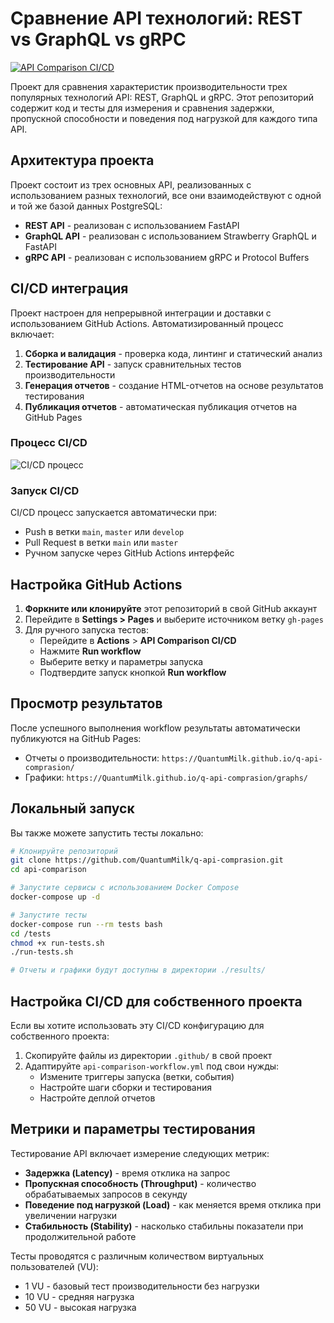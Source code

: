 # Сравнение API технологий: REST vs GraphQL vs gRPC

[![API Comparison CI/CD](https://github.com/QuantumMilk/q-api-comprasion/actions/workflows/api-comparison-workflow.yml/badge.svg)](https://github.com/QuantumMilk/q-api-comprasion/actions/workflows/api-comparison-workflow.yml)

Проект для сравнения характеристик производительности трех популярных технологий API: REST, GraphQL и gRPC. Этот репозиторий содержит код и тесты для измерения и сравнения задержки, пропускной способности и поведения под нагрузкой для каждого типа API.

## Архитектура проекта

Проект состоит из трех основных API, реализованных с использованием разных технологий, все они взаимодействуют с одной и той же базой данных PostgreSQL:

- **REST API** - реализован с использованием FastAPI
- **GraphQL API** - реализован с использованием Strawberry GraphQL и FastAPI
- **gRPC API** - реализован с использованием gRPC и Protocol Buffers

## CI/CD интеграция

Проект настроен для непрерывной интеграции и доставки с использованием GitHub Actions. Автоматизированный процесс включает:

1. **Сборка и валидация** - проверка кода, линтинг и статический анализ
2. **Тестирование API** - запуск сравнительных тестов производительности
3. **Генерация отчетов** - создание HTML-отчетов на основе результатов тестирования
4. **Публикация отчетов** - автоматическая публикация отчетов на GitHub Pages

### Процесс CI/CD

![CI/CD процесс](https://mermaid.ink/img/pako:eNptkU9rAjEQxb_KMKcW9kAP9tCL9FBKDxVaL2UvYzIxwWyyJLNKKft_VzfWQuszw8z7vQfJC2pnCSvs0D0bnYObXbIYp7fHMPxYVnmG0JI_wvOtNsON1QNcCCpzNKQI-v3sEfb7L9jl4oJWD6QEXvHbdIYBG6xCGq1Dh3BzjpXgLDUGMU02FDIEe9LtYfcfsytNsWlZc8QOHYr-sSP-I5fUkbD7nh4kxaklKTgmSgHbIcnUQyP3aQ-MQvnuV6zqfDBGVXbvKpqCSd4V6uLUuUkV1_9ZLZrSq9D5XtXaDDldXqy45qBbDfEkM5YuJTjzLRvMmAXGb-7GnLKh_dQzVkH06_9lnqtSjTMsZjm52rba6jmrq7PQAGdQ7oEqB9jn65MqHgw)

### Запуск CI/CD

CI/CD процесс запускается автоматически при:

- Push в ветки `main`, `master` или `develop`
- Pull Request в ветки `main` или `master`
- Ручном запуске через GitHub Actions интерфейс

## Настройка GitHub Actions

1. **Форкните или клонируйте** этот репозиторий в свой GitHub аккаунт
2. Перейдите в **Settings > Pages** и выберите источником ветку `gh-pages`
3. Для ручного запуска тестов:
   - Перейдите в **Actions** > **API Comparison CI/CD**
   - Нажмите **Run workflow**
   - Выберите ветку и параметры запуска
   - Подтвердите запуск кнопкой **Run workflow**

## Просмотр результатов

После успешного выполнения workflow результаты автоматически публикуются на GitHub Pages:

- Отчеты о производительности: `https://QuantumMilk.github.io/q-api-comprasion/`
- Графики: `https://QuantumMilk.github.io/q-api-comprasion/graphs/`

## Локальный запуск

Вы также можете запустить тесты локально:

```bash
# Клонируйте репозиторий
git clone https://github.com/QuantumMilk/q-api-comprasion.git
cd api-comparison

# Запустите сервисы с использованием Docker Compose
docker-compose up -d

# Запустите тесты
docker-compose run --rm tests bash
cd /tests
chmod +x run-tests.sh
./run-tests.sh

# Отчеты и графики будут доступны в директории ./results/
```

## Настройка CI/CD для собственного проекта

Если вы хотите использовать эту CI/CD конфигурацию для собственного проекта:

1. Скопируйте файлы из директории `.github/` в свой проект
2. Адаптируйте `api-comparison-workflow.yml` под свои нужды:
   - Измените триггеры запуска (ветки, события)
   - Настройте шаги сборки и тестирования
   - Настройте деплой отчетов

## Метрики и параметры тестирования

Тестирование API включает измерение следующих метрик:

- **Задержка (Latency)** - время отклика на запрос
- **Пропускная способность (Throughput)** - количество обрабатываемых запросов в секунду
- **Поведение под нагрузкой (Load)** - как меняется время отклика при увеличении нагрузки
- **Стабильность (Stability)** - насколько стабильны показатели при продолжительной работе

Тесты проводятся с различным количеством виртуальных пользователей (VU):
- 1 VU - базовый тест производительности без нагрузки
- 10 VU - средняя нагрузка
- 50 VU - высокая нагрузка

